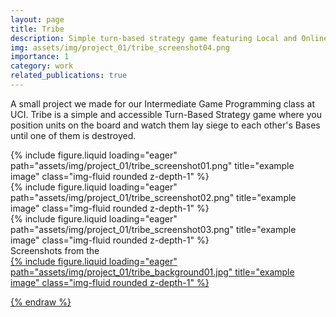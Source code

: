 ```yaml
---
layout: page
title: Tribe
description: Simple turn-based strategy game featuring Local and Online Multiplayer
img: assets/img/project_01/tribe_screenshot04.png
importance: 1
category: work
related_publications: true
---
```


A small project we made for our Intermediate Game Programming class at UCI. Tribe is a simple and accessible Turn-Based Strategy game where you position units on the board and watch them lay siege to each other's Bases until one of them is destroyed.


<div class="row">
    <div class="col-sm mt-3 mt-md-0">
        {% include figure.liquid loading="eager" path="assets/img/project_01/tribe_screenshot01.png" title="example image" class="img-fluid rounded z-depth-1" %}
    </div>
    <div class="col-sm mt-3 mt-md-0">
        {% include figure.liquid loading="eager" path="assets/img/project_01/tribe_screenshot02.png" title="example image" class="img-fluid rounded z-depth-1" %}
    </div>
    <div class="col-sm mt-3 mt-md-0">
        {% include figure.liquid loading="eager" path="assets/img/project_01/tribe_screenshot03.png" title="example image" class="img-fluid rounded z-depth-1" %}
    </div>
</div>
<div class="caption">
    Screenshots from the <a href="https://fergo310.itch.io/tribe>Tribe itch page</a>
</div>
<div class="row">
    <div class="col-sm mt-3 mt-md-0">
        {% include figure.liquid loading="eager" path="assets/img/project_01/tribe_background01.jpg" title="example image" class="img-fluid rounded z-depth-1" %}
    </div>
</div>

{% endraw %}
